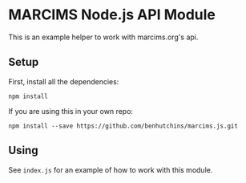 # MARCIMS Node.js API Module

This is an example helper to work with marcims.org's api.

## Setup

First, install all the dependencies:

```
npm install
```


If you are using this in your own repo:

```
npm install --save https://github.com/benhutchins/marcims.js.git
```

## Using

See `index.js` for an example of how to work with this module.
